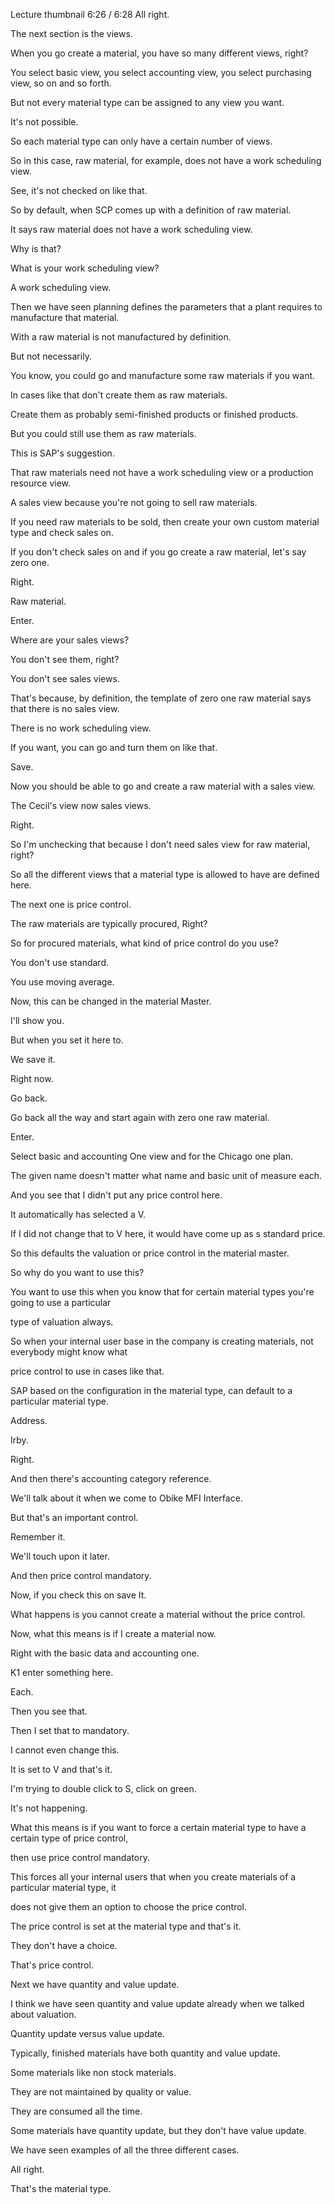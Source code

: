  

Lecture thumbnail
6:26 / 6:28
All right.

The next section is the views.

When you go create a material, you have so many different views, right?

You select basic view, you select accounting view, you select purchasing view, so on and so forth.

But not every material type can be assigned to any view you want.

It's not possible.

So each material type can only have a certain number of views.

So in this case, raw material, for example, does not have a work scheduling view.

See, it's not checked on like that.

So by default, when SCP comes up with a definition of raw material.

It says raw material does not have a work scheduling view.

Why is that?

What is your work scheduling view?

A work scheduling view.

Then we have seen planning defines the parameters that a plant requires to manufacture that material.

With a raw material is not manufactured by definition.

But not necessarily.

You know, you could go and manufacture some raw materials if you want.

In cases like that don't create them as raw materials.

Create them as probably semi-finished products or finished products.

But you could still use them as raw materials.

This is SAP's suggestion.

That raw materials need not have a work scheduling view or a production resource view.

A sales view because you're not going to sell raw materials.

If you need raw materials to be sold, then create your own custom material type and check sales on.

If you don't check sales on and if you go create a raw material, let's say zero one.

Right.

Raw material.

Enter.

Where are your sales views?

You don't see them, right?

You don't see sales views.

That's because, by definition, the template of zero one raw material says that there is no sales view.

There is no work scheduling view.

If you want, you can go and turn them on like that.

Save.

Now you should be able to go and create a raw material with a sales view.

The Cecil's view now sales views.

Right.

So I'm unchecking that because I don't need sales view for raw material, right?

So all the different views that a material type is allowed to have are defined here.

The next one is price control.

The raw materials are typically procured, Right?

So for procured materials, what kind of price control do you use?

You don't use standard.

You use moving average.

Now, this can be changed in the material Master.

I'll show you.

But when you set it here to.

We save it.

Right now.

Go back.

Go back all the way and start again with zero one raw material.

Enter.

Select basic and accounting One view and for the Chicago one plan.

The given name doesn't matter what name and basic unit of measure each.

And you see that I didn't put any price control here.

It automatically has selected a V.

If I did not change that to V here, it would have come up as s standard price.

So this defaults the valuation or price control in the material master.

So why do you want to use this?

You want to use this when you know that for certain material types you're going to use a particular

type of valuation always.

So when your internal user base in the company is creating materials, not everybody might know what

price control to use in cases like that.

SAP based on the configuration in the material type, can default to a particular material type.

Address.

Irby.

Right.

And then there's accounting category reference.

We'll talk about it when we come to Obike MFI Interface.

But that's an important control.

Remember it.

We'll touch upon it later.

And then price control mandatory.

Now, if you check this on save It.

What happens is you cannot create a material without the price control.

Now, what this means is if I create a material now.

Right with the basic data and accounting one.

K1 enter something here.

Each.

Then you see that.

Then I set that to mandatory.

I cannot even change this.

It is set to V and that's it.

I'm trying to double click to S, click on green.

It's not happening.

What this means is if you want to force a certain material type to have a certain type of price control,

then use price control mandatory.

This forces all your internal users that when you create materials of a particular material type, it

does not give them an option to choose the price control.

The price control is set at the material type and that's it.

They don't have a choice.

That's price control.

Next we have quantity and value update.

I think we have seen quantity and value update already when we talked about valuation.

Quantity update versus value update.

Typically, finished materials have both quantity and value update.

Some materials like non stock materials.

They are not maintained by quality or value.

They are consumed all the time.

Some materials have quantity update, but they don't have value update.

We have seen examples of all the three different cases.

All right.

That's the material type.